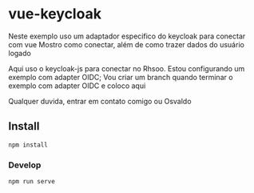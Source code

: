 # vue-keycloak

Neste exemplo uso um adaptador especifico do keycloak para conectar com vue
Mostro como conectar, além de como trazer dados do usuário logado

Aqui uso o keycloak-js para conectar no Rhsoo. Estou configurando um exemplo com adapter OIDC;
Vou criar um branch quando terminar o exemplo com adapter OIDC e coloco aqui

Qualquer duvida, entrar em contato comigo ou Osvaldo

## Install
```
npm install
```

### Develop
```
npm run serve
```